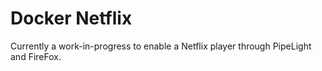 # Docker Netflix #

Currently a work-in-progress to enable a Netflix player through PipeLight and FireFox.
